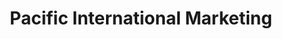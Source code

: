 ---
title: "Pacific International Marketing"
url: /phoenix/pacific-international-marketing/
shop: shop
---